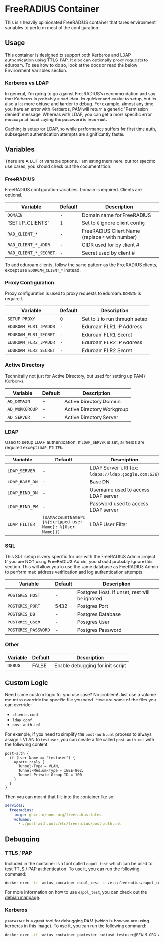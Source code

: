 # FreeRADIUS Container

This is a heavily opinionated FreeRADIUS container that takes environment variables to perform most of the configuration.

## Usage

This container is designed to support both Kerberos and LDAP authentication using TTLS-PAP. It also can optionally proxy requests to eduroam. To see how to do so, look at the docs or read the below Environment Variables section.

### Kerberos vs LDAP

In general, I'm going to go against FreeRADIUS's recommendation and say that Kerberos is probably a bad idea. Its quicker and easier to setup, but its also a lot more obtuse and harder to debug. For example, almost any time you have an error with Kerberos, PAM will return a generic "Permission denied" message. Whereas with LDAP, you can get a more specific error message at least saying the password is incorrect.

Caching is setup for LDAP, so while performance suffers for first time auth, subsequent authentication attempts are significantly faster.

## Variables

There are A LOT of variable options. I am listing them here, but for specific use cases, you should check out the documentation.

### FreeRADIUS

FreeRADIUS configuration variables. Domain is required. Clients are optional.

| Variable | Default | Description |
| --- | --- | ---|
| `DOMAIN` | - | Domain name for FreeRADIUS |
| 'SETUP_CLIENTS' | 1 | Set to `0` ignore client config |
| `RAD_CLIENT_*` | - | FreeRADIUS Client Name (replace `*` with number) |
| `RAD_CLIENT_*_ADDR` | - | CIDR used for by client # |
| `RAD_CLIENT_*_SECRET` | - | Secret used by client # |

To add eduroam clients, follow the same pattern as the FreeRADIUS clients, except use `EDUROAM_CLIENT_*` instead.

### Proxy Configuration

Proxy configuration is used to proxy requests to eduroam. `DOMAIN` is required.

| Variable | Default | Description |
| --- | --- | ---|
| `SETUP_PROXY` | 0 | Set to `1` to run through setup |
| `EDUROAM_FLR1_IPADDR` | - | Eduroam FLR1 IP Address |
| `EDUROAM_FLR1_SECRET` | - | Eduroam FLR1 Secret |
| `EDUROAM_FLR2_IPADDR` | - | Eduroam FLR2 IP Address |
| `EDUROAM_FLR2_SECRET` | - | Eduroam FLR2 Secret |

### Active Directory

Technically not just for Active Directory, but used for setting up PAM / Kerberos.

| Variable | Default | Description |
| --- | --- | ---|
| `AD_DOMAIN` | - | Active Directory Domain |
| `AD_WORKGROUP` | - | Active Directory Workgroup |
| `AD_SERVER` | - | Active Directory Server |

### LDAP

Used to setup LDAP authentication. If `LDAP_SERVER` is set, all fields are required except `LDAP_FILTER`.

| Variable | Default | Description |
| --- | --- | ---|
| `LDAP_SERVER` | - | LDAP Server URI (ex: `ldaps://ldap.google.com:636`) |
| `LDAP_BASE_DN` | - | Base DN |
| `LDAP_BIND_DN` | - | Username used to access LDAP server |
| `LDAP_BIND_PW` | - | Password used to access LDAP server |
| `LDAP_FILTER` | `(sAMAccountName=%{%{Stripped-User-Name}:-%{User-Name}})` | LDAP User Filter |

### SQL

This SQL setup is very specific for use with the FreeRADIUS Admin project. If you are NOT using FreeRADIUS Admin, you should probably ignore this section. This will allow you to use the same database as FreeRADIUS Admin to perform mac address verification and log authentication attempts.

| Variable | Default | Description |
| --- | --- | ---|
| `POSTGRES_HOST` | - | Postgres Host. If unset, rest will be ignored |
| `POSTGRES_PORT` | 5432 | Postgres Port |
| `POSTGRES_DB` | - | Postgres Database |
| `POSTGRES_USER` | - | Postgres User |
| `POSTGRES_PASSWORD` | - | Postgres Password |

### Other

| Variable | Default | Description |
| --- | --- | ---|
| `DEBUG` | FALSE | Enable debugging for init script |

## Custom Logic

Need some custom logic for you use case? No problem! Just use a volume mount to override the specific file you need. Here are some of the files you can override:

- `clients.conf`
- `ldap.conf`
- `post-auth.unl`

For example, if you need to simplify the `post-auth.unl` process to always assign a VLAN to `testuser`, you can create a file called `post-auth.unl` with the following content:

```unlang
post-auth {
  if (User-Name == "testuser") {
    update reply {
      Tunnel-Type = VLAN,
      Tunnel-Medium-Type = IEEE-802,
      Tunnel-Private-Group-ID = 100
    }
  }
}
```

Then you can mount that file into the container like so:

```yaml
services:
  freeradius:
    image: ghcr.io/nnnc-org/freeradius:latest
    volumes:
      - ./post-auth.unl:/etc/freeradius/post-auth.unl
```

## Debugging

### TTLS / PAP

Included in the container is a tool called `eapol_test` which can be used to test TTLS / PAP authentication. To use it, you can run the following command:

```bash
docker exec -it radius_container eapol_test -c /etc/freeradius/eapol_test.conf
```

For more information on how to use `eapol_test`, you can check out the [debian manpage](https://manpages.debian.org/testing/eapoltest/eapol_test.8.en.html).

### Kerberos

`pamtester` is a great tool for debugging PAM (which is how we are using kerberos in this image). To use it, you can run the following command:

```bash
docker exec -it radius_container pamtester radiusd testuser@REALM.ORG authenticate
```
